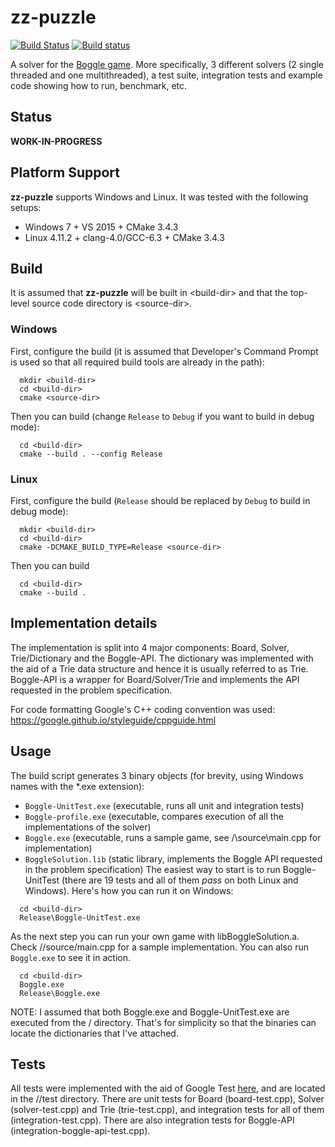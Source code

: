 zz-puzzle
========
[![Build Status](https://travis-ci.org/banach-space/zz-puzzle.svg?branch=add_all)](https://travis-ci.org/banach-space/zz-puzzle)
[![Build status](https://ci.appveyor.com/api/projects/status/uiy0j9afon9j7m09?svg=true)](https://ci.appveyor.com/project/banach-space/zz-puzzle)

A solver for the [Boggle game](https://en.wikipedia.org/wiki/Boggle). More
specifically, 3 different solvers (2 single threaded and one multithreaded), a
test suite, integration tests and example code showing how to run, benchmark,
etc.

Status
--------
**WORK-IN-PROGRESS**

## Platform Support
**zz-puzzle** supports Windows and Linux. It was tested with the following setups:
  * Windows 7 + VS 2015 + CMake 3.4.3
  * Linux 4.11.2 + clang-4.0/GCC-6.3 + CMake 3.4.3

## Build
It is assumed that **zz-puzzle** will be built in \<build-dir\> and that the
top-level source code directory is \<source-dir\>.

### Windows
First, configure the build (it is assumed that Developer's Command Prompt is
used so that all required build tools are already in the path):

```
  mkdir <build-dir>
  cd <build-dir>
  cmake <source-dir>
```

Then you can build (change `Release` to `Debug` if you want to build in debug
mode):

```
  cd <build-dir>
  cmake --build . --config Release
```
### Linux
First, configure the build (`Release` should be replaced by `Debug` to build in
debug mode):

```
  mkdir <build-dir>
  cd <build-dir>
  cmake -DCMAKE_BUILD_TYPE=Release <source-dir>
```

Then you can build
```
  cd <build-dir>
  cmake --build .
```

## Implementation details
The implementation is split into 4 major components: Board, Solver,
Trie/Dictionary and the Boggle-API. The dictionary was implemented with the aid
of a Trie data structure and hence it is usually referred to as Trie.
Boggle-API is a wrapper for Board/Solver/Trie and implements the API requested
in the problem specification. 

For code formatting Google's C++ coding convention was used:
https://google.github.io/styleguide/cppguide.html 

## Usage
The build script generates 3 binary objects (for brevity, using Windows names
with the *.exe extension):
  * `Boggle-UnitTest.exe` (executable, runs all unit and integration tests)
  * `Boggle-profile.exe` (executable, compares execution of all the
    implementations of the solver)
  * `Boggle.exe` (executable, runs a sample game, see /<source-dir/>\source\main.cpp
    for implementation)
  * `BoggleSolution.lib` (static library, implements the
    Boggle API requested in the problem specification)
The easiest way to start is to run Boggle-UnitTest (there are 19 tests and all
of them *pass* on both Linux and Windows). Here's how you can run it on Windows:
```
  cd <build-dir>
  Release\Boggle-UnitTest.exe
```

As the next step you can run your own game with libBoggleSolution.a. Check
/<source-dir/>/source/main.cpp for a sample implementation. You can also run
`Boggle.exe` to see it in action.
```
  cd <build-dir>
  Boggle.exe
  Release\Boggle.exe
```

NOTE: I assumed that both Boggle.exe and Boggle-UnitTest.exe are executed from
the /<build/> directory. That's for simplicity so that the binaries can locate
the dictionaries that I've attached. 

## Tests
All tests were implemented with the aid of Google Test
[here](https://github.com/google/googletest), and are located in the
/<source-dir/>/test directory. There are unit tests for Board (board-test.cpp),
Solver (solver-test.cpp) and Trie (trie-test.cpp), and integration tests for
all of them (integration-test.cpp). There are also integration tests for
Boggle-API (integration-boggle-api-test.cpp).
